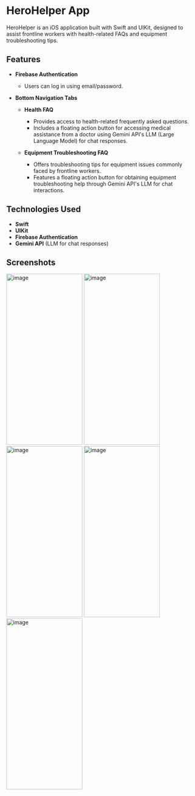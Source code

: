 # HeroHelper App

HeroHelper is an iOS application built with Swift and UIKit, designed to assist frontline workers with health-related FAQs and equipment troubleshooting tips.

## Features 

- **Firebase Authentication**
  - Users can log in using email/password.

- **Bottom Navigation Tabs**
  - **Health FAQ**
    - Provides access to health-related frequently asked questions.
    - Includes a floating action button for accessing medical assistance from a doctor using Gemini API's LLM (Large Language Model) for chat responses.
  
  - **Equipment Troubleshooting FAQ**
    - Offers troubleshooting tips for equipment issues commonly faced by frontline workers.
    - Features a floating action button for obtaining equipment troubleshooting help through Gemini API's LLM for chat interactions.

## Technologies Used

- **Swift**
- **UIKit**
- **Firebase Authentication**
- **Gemini API** (LLM for chat responses)

## Screenshots

<img src="https://github.com/Sumit4482/HeroHelper/assets/61246873/534c441a-38cb-4c55-bb79-b335e8691e49" alt="image" style="width: 200px; height: 450px;">
<img src="https://github.com/Sumit4482/HeroHelper/assets/61246873/14a2950e-b8ce-4792-bc55-35f65eefe27e" alt="image" style="width: 200px; height: 450px;">
<img src="https://github.com/Sumit4482/HeroHelper/assets/61246873/535ad09d-3608-47d4-ab29-438005f487ae" alt="image" style="width: 200px; height: 450px;">
<img src="https://github.com/Sumit4482/HeroHelper/assets/61246873/f76a0e0c-03d1-4f5d-b804-9890550ed1b3" alt="image" style="width: 200px; height: 450px;">
<img src="https://github.com/Sumit4482/HeroHelper/assets/61246873/8b2ae98e-9dd2-4d1f-a4b6-318d421b507d" alt="image" style="width: 200px; height: 450px;">



